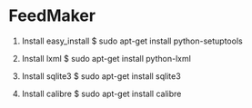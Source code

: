 FeedMaker
=========
1. Install easy_install
    $ sudo apt-get install python-setuptools

2. Install lxml
    $ sudo apt-get install python-lxml

3. Install sqlite3
    $ sudo apt-get install sqlite3

4. Install calibre
    $ sudo apt-get install calibre
